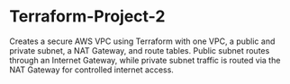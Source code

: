 # Terraform-Project-2
Creates a secure AWS VPC using Terraform with one VPC, a public and private subnet, a NAT Gateway, and route tables. Public subnet routes through an Internet Gateway, while private subnet traffic is routed via the NAT Gateway for controlled internet access.
